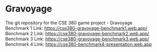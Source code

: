 # Gravoyage
The git repository for the CSE 380 game project - Gravoyage  
Benchmark 1 Link: https://cse380-gravoyage-benchmark1.web.app/  
Benchmark 2 Link: https://cse380-gravoyage-benchmark2.web.app/  
Benchmark 3 Link: https://cse380-gravoyage-benchmark3.web.app/  
Benchmark 4 Link: https://cse380-benchmark4-presentation.web.app
